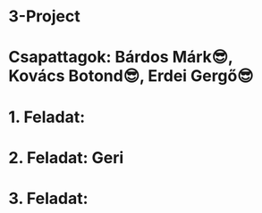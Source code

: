 # 3-Project
# Csapattagok: Bárdos Márk😎, Kovács Botond😎, Erdei Gergő😎
# 1. Feladat:
# 2. Feladat: Geri
# 3. Feladat:
